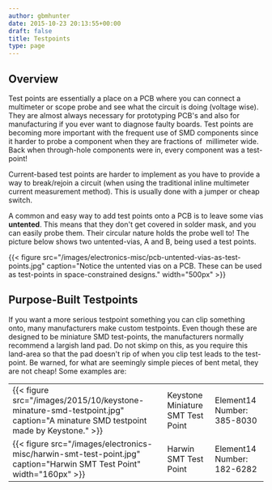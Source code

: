 ```yaml
---
author: gbmhunter
date: 2015-10-23 20:13:55+00:00
draft: false
title: Testpoints
type: page
---
```


## Overview

Test points are essentially a place on a PCB where you can connect a multimeter or scope probe and see what the circuit is doing (voltage wise). They are almost always necessary for prototyping PCB's and also for manufacturing if you ever want to diagnose faulty boards. Test points are becoming more important with the frequent use of SMD components since it harder to probe a component when they are fractions of  millimeter wide. Back when through-hole components were in, every component was a test-point!

Current-based test points are harder to implement as you have to provide a way to break/rejoin a circuit (when using the traditional inline multimeter current measurement method). This is usually done with a jumper or cheap switch.

A common and easy way to add test points onto a PCB is to leave some vias **untented**. This means that they don't get covered in solder mask, and you can easily probe them. Their circular nature holds the probe well to! The picture below shows two untented-vias, A and B, being used a test points.

{{< figure src="/images/electronics-misc/pcb-untented-vias-as-test-points.jpg" caption="Notice the untented vias on a PCB. These can be used as test-points in space-constrained designs."  width="500px" >}}

## Purpose-Built Testpoints

If you want a more serious testpoint something you can clip something onto, many manufacturers make custom testpoints. Even though these are designed to be miniature SMD test-points, the manufacturers normally recommend a largish land pad. Do not skimp on this, as you require this land-area so that the pad doesn't rip of when you clip test leads to the test-point. Be warned, for what are seemingly simple pieces of bent metal, they are not cheap! Some examples are:

<table><tbody ><tr >
<td >
{{< figure src="/images/2015/10/keystone-minature-smd-testpoint.jpg" caption="A minature SMD testpoint made by Keystone."  >}}
</td>
<td >Keystone Miniature SMT Test Point
</td>
<td >Element14 Number: 385-8030
</td></tr><tr >
<td >{{< figure src="/images/electronics-misc/harwin-smt-test-point.jpg" caption="Harwin SMT Test Point"  width="160px" >}}
</td>
<td >Harwin SMT Test Point
</td>
<td >Element14 Number: 182-6282
</td></tr></tbody></table>

